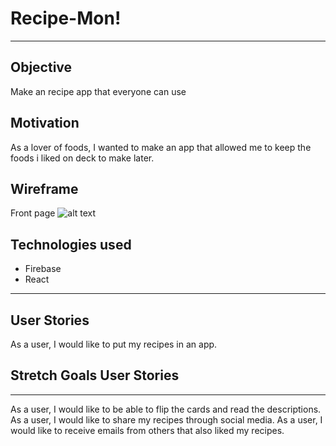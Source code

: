 # Recipe-Mon!

---

## Objective

Make an recipe app that everyone can use

## Motivation
As a lover of foods, I wanted to make an app that allowed me to keep the foods i liked on deck to make later.

## Wireframe
Front page
![alt text](https://i.imgur.com/KsvYZhB.jpg)


## Technologies used

* Firebase
* React
---

## User Stories

As a user, I would like to put my recipes in an app.



## Stretch Goals User Stories
---
As a user, I would like to be able to flip the cards and read the descriptions.
As a user, I would like to share my recipes through social media.
As a user, I would like to receive emails from others that also liked my recipes.
